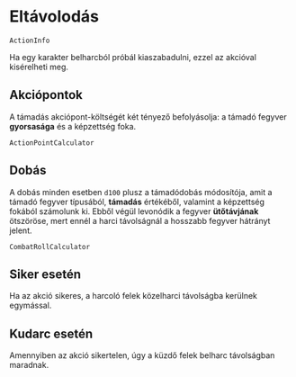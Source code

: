 # Eltávolodás

`ActionInfo`

Ha egy karakter belharcból próbál kiaszabadulni, ezzel az akcióval kisérelheti meg.

## Akciópontok

A támadás akciópont-költségét két tényező befolyásolja: a támadó fegyver **gyorsasága** és a képzettség foka.

`ActionPointCalculator`

## Dobás

A dobás minden esetben `d100` plusz a támadódobás módosítója, amit a támadó fegyver típusából, **támadás** értékéből, valamint a képzettség fokából számolunk ki. Ebből végül levonódik a fegyver **ütőtávjának** ötszöröse, mert ennél a harci távolságnál a hosszabb fegyver hátrányt jelent.

`CombatRollCalculator`

## Siker esetén

Ha az akció sikeres, a harcoló felek közelharci távolságba kerülnek egymással.

## Kudarc esetén

Amennyiben az akció sikertelen, úgy a küzdő felek belharc távolságban maradnak.